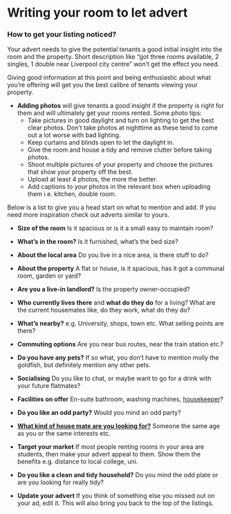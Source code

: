 Writing your room to let advert
===============================

### How to get your listing noticed?

Your advert needs to give the potential tenants a good initial insight into the
room and the property. Short description like “got three rooms available, 2
singles, 1 double near Liverpool city centre” won’t get the effect you need.

Giving good information at this point and being enthusiastic about what you’re
offering will get you the best calibre of tenants viewing your property.


* **Adding photos** will give tenants a good insight if the property is right for them and will ultimately get your rooms rented. Some photo tips:
	+ Take pictures in good daylight and turn on lighting to get the best clear photos. Don’t take photos at nighttime as these tend to come out a lot worse with bad lighting.
	+ Keep curtains and blinds open to let the daylight in.
	+ Give the room and house a tidy and remove clutter before taking photos.
	+ Shoot multiple pictures of your property and choose the pictures that show your property off the best.
	+ Upload at least 4 photos, the more the better.
	+ Add captions to your photos in the relevant box when uploading them i.e. kitchen, double room.


Below is a list to give you a head start on what to mention and add. If you need
more inspiration check out adverts similar to yours.


* **Size of the room**
 Is it spacious or is it a small easy to maintain room?

* **What’s in the room?**
 Is it furnished, what’s the bed size?

* **About the local area**
 Do you live in a nice area, is there stuff to do?

* **About the property**
 A flat or house, is it spacious, has it got a communal room, garden or yard?

* **Are you a live-in landlord?**
 Is the property owner-occupied?

* **Who currently lives there** and **what do they do** for a living?
 What are the current housemates like, do they work, what do they do?

* **What’s nearby?**
 e.g. University, shops, town etc. What selling points are there?

* **Commuting options**
 Are you near bus routes, near the train station etc.?

* **Do you have any pets?**
 If so what, you don’t have to mention molly the goldfish, but definitely mention any other pets.

* **Socialising**
 Do you like to chat, or maybe want to go for a drink with your future flatmates?

* **Facilities on offer**
 En-suite bathroom, washing machines, [housekeeper](housekeepers)?

* **Do you like an odd party?**
 Would you mind an odd party?

* **[What kind of house mate are you looking for?](idealtenant)**
 Someone the same age as you or the same interests etc.

* **Target your market**
 If most people renting rooms in your area are students, then make your advert appeal to them. Show them the benefits e.g. distance to local college, uni.

* **Do you like a clean and tidy household?**
 Do you mind the odd plate or are you looking for really tidy?

* **Update your advert**
 If you think of something else you missed out on your ad, edit it. This will also bring you back to the top of the listings.
